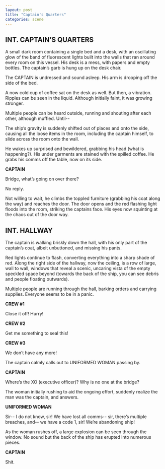 ```yaml
---
layout: post
title: "Captain's Quarters"
categories: scene
---
```


## INT. CAPTAIN’S QUARTERS

A small dark room containing a single bed and a desk, with an oscillating glow of the band of fluorescent lights built into the walls that ran around every room on this vessel. His desk is a mess, with papers and empty bottles. The captain’s garb is hung up on the desk chair.

The CAPTAIN is undressed and sound asleep. His arm is drooping off the side of the bed.

A now cold cup of coffee sat on the desk as well. But then, a vibration. Ripples can be seen in the liquid. Although initially faint, it was growing stronger.

Multiple people can be heard outside, running and shouting after each other, although muffled. Until--

The ship’s gravity is suddenly shifted out of places and onto the side, causing all the loose items in the room, including the captain himself, to slide across the room onto the wall.

He wakes up surprised and bewildered, grabbing his head (what is happening?). His under garments are stained with the spilled coffee. He grabs his comms off the table, now on its side.

**CAPTAIN**

Bridge, what’s going on over there?

No reply.

Not willing to wait, he climbs the toppled furniture (grabbing his coat along the way) and reaches the door. The door opens and the red flashing light floods into the room, striking the captains face. His eyes now squinting at the chaos out of the door way.

## INT. HALLWAY

The captain is walking briskly down the hall, with his only part of the captain’s coat, albeit unbuttoned, and missing his pants.

Red lights continue to flash, converting everything into a sharp shade of red. Along the right side of the hallway, now the ceiling, is a row of large, wall to wall, windows that reveal a scenic, uncaring vista of the empty speckled space beyond (towards the back of the ship, you can see debris and people floating outwards).

Multiple people are running through the hall, barking orders and carrying supplies. Everyone seems to be in a panic.

**CREW #1**

Close it off! Hurry!

**CREW #2**

Get me something to seal this!

**CREW #3**

We don’t have any more!

The captain calmly calls out to UNIFORMED WOMAN passing by.

**CAPTAIN**

Where’s the XO (executive officer)? Why is no one at the bridge?

The woman initially rushing to aid the ongoing effort, suddenly realize the man was the captain, and answers.

**UNIFORMED WOMAN**

Sir-- I do not know, sir! We have lost all comms-- sir, there’s multiple breaches, and-- we have a code 1, sir! We’re abandoning ship!

As the woman rushes off, a large explosion can be seen through the window. No sound but the back of the ship has erupted into numerous pieces.

**CAPTAIN**

Shit.
